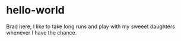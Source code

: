 # hello-world

Brad here, I like to take long runs and play with my sweeet daughters whenever I have the chance.

